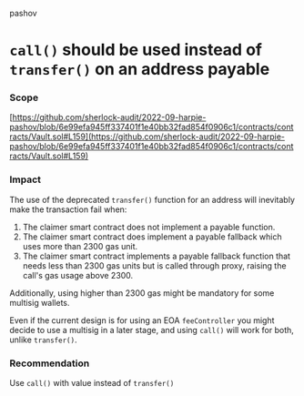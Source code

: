 pashov
# `call()` should be used instead of `transfer()` on an address payable

### Scope

[https://github.com/sherlock-audit/2022-09-harpie-pashov/blob/6e99efa945ff337401f1e40bb32fad854f0906c1/contracts/contracts/Vault.sol#L159](https://github.com/sherlock-audit/2022-09-harpie-pashov/blob/6e99efa945ff337401f1e40bb32fad854f0906c1/contracts/contracts/Vault.sol#L159)

### Impact

The use of the deprecated `transfer()` function for an address will inevitably make the transaction fail when:

1. The claimer smart contract does not implement a payable function.
2. The claimer smart contract does implement a payable fallback which uses more than 2300 gas unit.
3. The claimer smart contract implements a payable fallback function that needs less than 2300 gas units but is called through proxy, raising the call's gas usage above 2300.

Additionally, using higher than 2300 gas might be mandatory for some multisig wallets. 

Even if the current design is for using an EOA `feeController` you might decide to use a multisig in a later stage, and using `call()` will work for both, unlike `transfer()`.

### Recommendation
 Use `call()` with value instead of `transfer()`